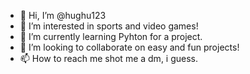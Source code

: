 - 👋 Hi, I’m @hughu123
- 👀 I’m interested in sports and video games!
- 🌱 I’m currently learning Pyhton for a project. 
- 💞️ I’m looking to collaborate on easy and fun projects!
- 📫 How to reach me shot me a dm, i guess.

<!---
hughu123/hughu123 is a ✨ special ✨ repository because its `README.md` (this file) appears on your GitHub profile.
You can click the Preview link to take a look at your changes.
--->
